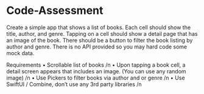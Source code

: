 # Code-Assessment

Create a simple app that shows a list of books. Each cell should show the title, author, and genre. Tapping on a cell should show a detail page that has an image of the book. There should be a button to filter the book listing by author and genre. There is no API provided so you may hard code some mock data. 

Requirements
•  Scrollable list of books /n
•  Upon tapping a book cell, a detail screen appears that includes an image. (You can use any random image) /n
•  Use Pickers to filter books via author and or genre /n
•  Use SwiftUI / Combine, don’t use any 3rd party libraries /n
